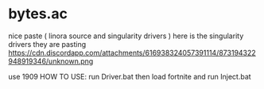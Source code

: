 # bytes.ac
nice paste ( linora source and singularity drivers )
here is the singularity drivers they are pasting
https://cdn.discordapp.com/attachments/616938324057391114/873194322948919346/unknown.png


use 1909
HOW TO USE: run Driver.bat then load fortnite and run Inject.bat
